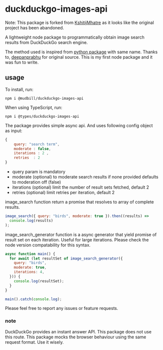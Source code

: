 # duckduckgo-images-api

Note: This package is forked from [KshitijMhatre](https://github.com/KshitijMhatre/duckduckgo-images-api) as it looks like the original project has been abandoned.

A lightweight node package to programmatically obtain image search results from DuckDuckGo search engine.

The method used is inspired from [python package](https://github.com/deepanprabhu/duckduckgo-images-api) with same name. Thanks to, [deepanprabhu](https://github.com/deepanprabhu) for original source. This is my first node package and it was fun to write.

## usage

To install, run:

```
npm i @mudbill/duckduckgo-images-api
```

When using TypeScript, run:

```
npm i @types/duckduckgo-images-api
```

The package provides simple async api. And uses following config object as input:

```javascript
{
    query: "search term",
    moderate : false,
    iterations : 2 ,
    retries  : 2
}
```

- query param is mandatory
- moderate (optional) to moderate search results if none provided defaults to moderation off (false)
- iterations (optional) limit the number of result sets fetched, default 2
- retries (optional) limit retries per iteration, default 2

image_search function return a promise that resolves to array of complete results.

```javascript
image_search({ query: "birds", moderate: true }).then((results) =>
  console.log(results)
);
```

image_search_generator function is a async generator that yield promise of result set on each iteration. Useful for large iterations. Please check the node version compatability for this syntax.

```javascript
async function main() {
  for await (let resultSet of image_search_generator({
    query: "birds",
    moderate: true,
    iterations: 4,
  })) {
    console.log(resultSet);
  }
}

main().catch(console.log);
```

Please feel free to report any issues or feature requests.

### note

DuckDuckGo provides an instant answer API. This package does not use this route. This package mocks the browser behaviour using the same request format. Use it wisely.
